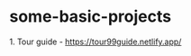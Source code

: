 # some-basic-projects

<span>1. Tour guide - <a href="https://tour99guide.netlify.app/">https://tour99guide.netlify.app/</a></span>
